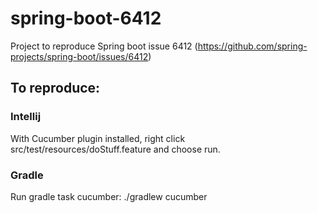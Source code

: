 # spring-boot-6412

Project to reproduce Spring boot issue 6412 (https://github.com/spring-projects/spring-boot/issues/6412)

## To reproduce: 

### Intellij

With Cucumber plugin installed, right click src/test/resources/doStuff.feature and choose run.

### Gradle

Run gradle task cucumber: ./gradlew cucumber
